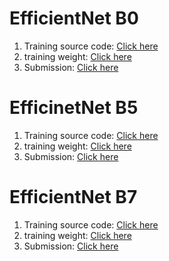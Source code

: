 # EfficientNet B0
1. Training source code: [Click here]()
2. training weight: [Click here]()
3. Submission: [Click here]()

# EfficinetNet B5
1. Training source code: [Click here]()
2. training weight: [Click here]()
3. Submission: [Click here]()

# EfficientNet B7
1. Training source code: [Click here]()
2. training weight: [Click here]()
3. Submission: [Click here]()
